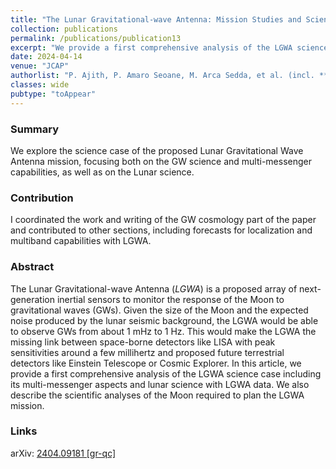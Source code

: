 ```yaml
---
title: "The Lunar Gravitational-wave Antenna: Mission Studies and Science Case"
collection: publications
permalink: /publications/publication13
excerpt: "We provide a first comprehensive analysis of the LGWA science case including its multi-messenger aspects and lunar science"
date: 2024-04-14
venue: "JCAP"
authorlist: "P. Ajith, P. Amaro Seoane, M. Arca Sedda, et al. (incl. **F. Iacovelli**)"
classes: wide
pubtype: "toAppear"
---
```


<html>
<head>
   <script src="https://code.jquery.com/jquery-3.7.0.js"></script>
</head>
<body>

<div id="inspirecount"></div>
<script>
var recid = '2777334';
var recurl = 'https://inspirehep.net/api/literature/?q=recid%3A'+recid+'&size=10&page=1&fields=citation_count&format=json';

if (recid === "undefined") {
	document.getElementById("inspirecount").innerHTML='';
} else {
	$.getJSON(recurl, function(data){
		if (data.hits.hits[0].metadata.citation_count === 0){
			var html = '';
		} else {
    	var html =`<a href="https://inspirehep.net/literature/${recid}" target="_blank" rel="noopener"><button type="button inspire" class="btn btn-inspire">iNSPIRE </button></a><span class="badge inspcitations">${data.hits.hits[0].metadata.citation_count} citations</span>`  
    	}  
    	document.getElementById("inspirecount").innerHTML= html
  });
}
</script>
</body>
</html>

### Summary
We explore the science case of the proposed Lunar Gravitational Wave Antenna mission, focusing both on the GW science and multi-messenger capabilities, as well as on the Lunar science.

### Contribution
I coordinated the work and writing of the GW cosmology part of the paper and contributed to other sections, including forecasts for localization and multiband capabilities with LGWA.     

### Abstract
The Lunar Gravitational-wave Antenna (*LGWA*) is a proposed array of next-generation inertial sensors to monitor the response of the Moon to gravitational waves (GWs). Given the size of the Moon and the expected noise produced by the lunar seismic background, the LGWA would be able to observe GWs from about 1 mHz to 1 Hz. This would make the LGWA the missing link between space-borne detectors like LISA with peak sensitivities around a few millihertz and proposed future terrestrial detectors like Einstein Telescope or Cosmic Explorer. In this article, we provide a first comprehensive analysis of the LGWA science case including its multi-messenger aspects and lunar science with LGWA data. We also describe the scientific analyses of the Moon required to plan the LGWA mission.

### Links

<i class="ai ai-arxiv ai-fw"></i> arXiv: <a href="https://arxiv.org/abs/2404.09181" target="_blank" rel="noopener">2404.09181 [gr-qc]</a>